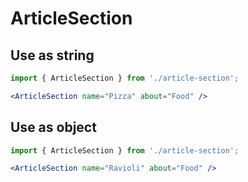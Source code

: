 # ArticleSection

## Use as string

```jsx
import { ArticleSection } from './article-section';

<ArticleSection name="Pizza" about="Food" />
```

## Use as object

```jsx
import { ArticleSection } from './article-section';

<ArticleSection name="Ravioli" about="Food" />
```
